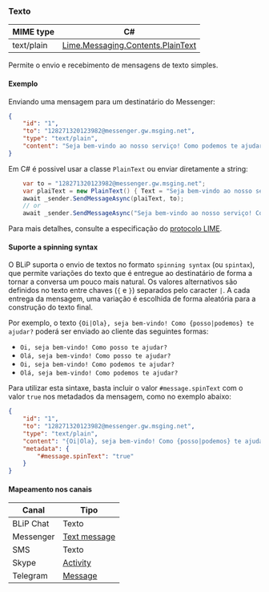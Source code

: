 ### Texto
| MIME type                | C#                                  |
|--------------------------|-------------------------------------|
| text/plain               | [Lime.Messaging.Contents.PlainText](https://github.com/takenet/lime-csharp/blob/master/src/Lime.Messaging/Contents/PlainText.cs) |

Permite o envio e recebimento de mensagens de texto simples.

#### Exemplo

Enviando uma mensagem para um destinatário do Messenger:

```json
{
    "id": "1",
    "to": "128271320123982@messenger.gw.msging.net",
    "type": "text/plain",
    "content": "Seja bem-vindo ao nosso serviço! Como podemos te ajudar?"
}
```
Em C# é possivel usar a classe ``PlainText`` ou enviar diretamente a string: 
```csharp
    var to = "128271320123982@messenger.gw.msging.net";
    var plaiText = new PlainText() { Text = "Seja bem-vindo ao nosso serviço! Como podemos te ajudar" };
    await _sender.SendMessageAsync(plaiText, to);
    // or 
    await _sender.SendMessageAsync("Seja bem-vindo ao nosso serviço! Como podemos te ajudar", to);
```

Para mais detalhes, consulte a especificação do [protocolo LIME](http://limeprotocol.org/content-types.html#text).

#### Suporte a spinning syntax

O BLiP suporta o envio de textos no formato `spinning syntax` (ou `spintax`), que permite variações do texto que é entregue ao destinatário de forma a tornar a conversa um pouco mais natural. Os valores alternativos são definidos no texto entre chaves (`{` e `}`) separados pelo caracter `|`. A cada entrega da mensagem, uma variação é escolhida de forma aleatória para a construção do texto final.

Por exemplo, o texto `{Oi|Ola}, seja bem-vindo! Como {posso|podemos} te ajudar?` poderá ser enviado ao cliente das seguintes formas:

- `Oi, seja bem-vindo! Como posso te ajudar?`
- `Olá, seja bem-vindo! Como posso te ajudar?`
- `Oi, seja bem-vindo! Como podemos te ajudar?`
- `Olá, seja bem-vindo! Como podemos te ajudar?`

Para utilizar esta sintaxe, basta incluir o valor `#message.spinText` com o valor `true` nos metadados da mensagem, como no exemplo abaixo:

```json
{
    "id": "1",
    "to": "128271320123982@messenger.gw.msging.net",
    "type": "text/plain",
    "content": "{Oi|Ola}, seja bem-vindo! Como {posso|podemos} te ajudar?",
    "metadata": {
        "#message.spinText": "true"
    }
}
```

#### Mapeamento nos canais

| Canal              | Tipo                    | 
|--------------------|-------------------------|
| BLiP Chat          | Texto                   |
| Messenger          | [Text message](https://developers.facebook.com/docs/messenger-platform/send-api-reference/text-message)|
| SMS                | Texto                   |
| Skype              | [Activity](https://docs.botframework.com/en-us/skype/chat/#sending-messages-1)|
| Telegram           | [Message](https://core.telegram.org/bots/api#message)|

